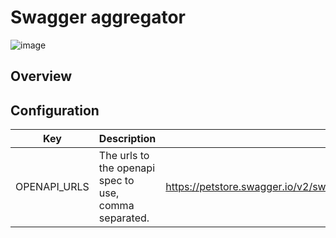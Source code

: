 # Swagger aggregator

![image](https://github.com/user-attachments/assets/89663716-a730-47e4-b6dc-ca8411da6320)

## Overview

## Configuration

| Key | Description | Default |
| --- | ----------- | ------- |
| OPENAPI_URLS | The urls to the openapi spec to use, comma separated. | https://petstore.swagger.io/v2/swagger.json,https://petstore.swagger.io/v2/swagger.json,https://petstore.swagger.io/v2/swagger.json |
